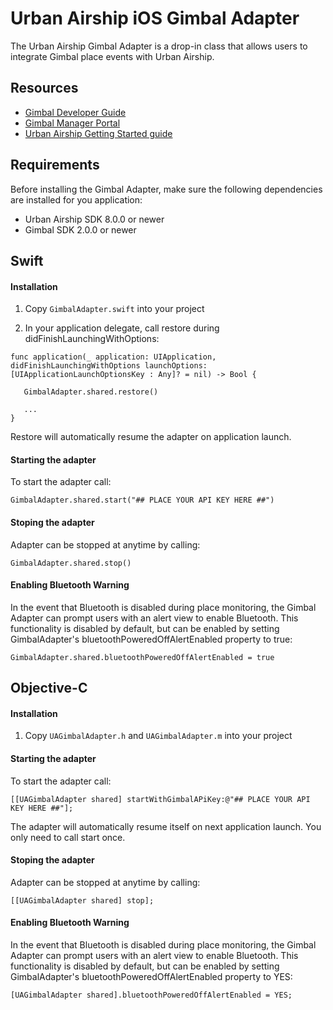 # Urban Airship iOS Gimbal Adapter

The Urban Airship Gimbal Adapter is a drop-in class that allows users to integrate Gimbal place events with 
Urban Airship.

## Resources
- [Gimbal Developer Guide](https://gimbal.com/doc/iosdocs/v2/devguide.html)
- [Gimbal Manager Portal](https://manager.gimbal.com)
- [Urban Airship Getting Started guide](http://docs.urbanairship.com/build/ios.html)

## Requirements

Before installing the Gimbal Adapter, make sure the following dependencies are installed for you application:
 - Urban Airship SDK 8.0.0 or newer
 - Gimbal SDK 2.0.0 or newer

## Swift

#### Installation

1) Copy `GimbalAdapter.swift` into your project

2) In your application delegate, call restore during didFinishLaunchingWithOptions:

```
func application(_ application: UIApplication, didFinishLaunchingWithOptions launchOptions: [UIApplicationLaunchOptionsKey : Any]? = nil) -> Bool {

   GimbalAdapter.shared.restore()

   ...
}
```

Restore will automatically resume the adapter on application launch.


#### Starting the adapter

To start the adapter call:
```
GimbalAdapter.shared.start("## PLACE YOUR API KEY HERE ##")
```

#### Stoping the adapter

Adapter can be stopped at anytime by calling:
```
GimbalAdapter.shared.stop()
```

#### Enabling Bluetooth Warning

In the event that Bluetooth is disabled during place monitoring, the Gimbal Adapter can prompt users with an alert view
to enable Bluetooth. This functionality is disabled by default, but can be enabled by setting GimbalAdapter's
bluetoothPoweredOffAlertEnabled property to true:

```
GimbalAdapter.shared.bluetoothPoweredOffAlertEnabled = true
```

## Objective-C

#### Installation

1) Copy `UAGimbalAdapter.h` and `UAGimbalAdapter.m` into your project


#### Starting the adapter

To start the adapter call:
```
[[UAGimbalAdapter shared] startWithGimbalAPiKey:@"## PLACE YOUR API KEY HERE ##"];
```

The adapter will automatically resume itself on next application launch. You only need to call
start once.

#### Stoping the adapter

Adapter can be stopped at anytime by calling:
```
[[UAGimbalAdapter shared] stop];
```

#### Enabling Bluetooth Warning

In the event that Bluetooth is disabled during place monitoring, the Gimbal Adapter can prompt users with an alert view
to enable Bluetooth.  This functionality is disabled by default, but can be enabled by setting GimbalAdapter's
bluetoothPoweredOffAlertEnabled property to YES:

```
[UAGimbalAdapter shared].bluetoothPoweredOffAlertEnabled = YES;
```
